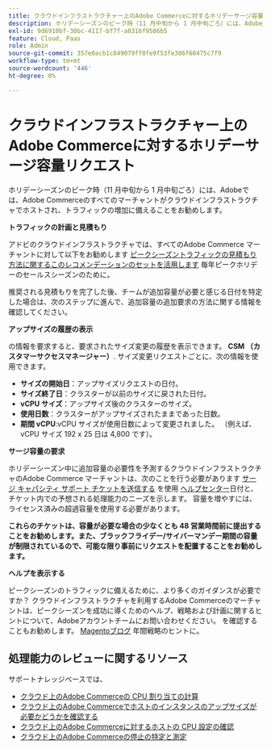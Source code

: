 ```yaml
---
title: クラウドインフラストラクチャー上のAdobe Commerceに対するホリデーサージ容量リクエスト
description: ホリデーシーズンのピーク時（11 月中旬から 1 月中旬ごろ）には、Adobeでは、Adobe Commerceのすべてのマーチャントがクラウドインフラストラクチャでホストされ、トラフィックの増加に備えることをお勧めします。
exl-id: 9d6910bf-30bc-4117-bf7f-a0316f9506b5
feature: Cloud, Paas
role: Admin
source-git-commit: 357e0acb1c849079ff0fe9f53fe386f60475c7f9
workflow-type: tm+mt
source-wordcount: '446'
ht-degree: 0%

---
```


# クラウドインフラストラクチャー上のAdobe Commerceに対するホリデーサージ容量リクエスト

ホリデーシーズンのピーク時（11 月中旬から 1 月中旬ごろ）には、Adobeでは、Adobe Commerceのすべてのマーチャントがクラウドインフラストラクチャでホストされ、トラフィックの増加に備えることをお勧めします。

**トラフィックの計画と見積もり**

アドビのクラウドインフラストラクチャでは、すべてのAdobe Commerce マーチャントに対して以下をお勧めします [ピークシーズントラフィックの見積もり方法に関するこのレコメンデーションのセットを活用します](https://business.adobe.com/blog/how-to/the-5-ps-of-peak-season-performance-a-guide-to-preparing-your-infrastructure-for-high-traffic) 毎年ピークホリデーのセールスシーズンのために。

推奨される見積もりを完了した後、チームが追加容量が必要と感じる日付を特定した場合は、次のステップに進んで、追加容量の追加要求の方法に関する情報を確認してください。

**アップサイズの履歴の表示**

の情報を要求すると、要求されたサイズ変更の履歴を表示できます。 **CSM （カスタマーサクセスマネージャー）**.
サイズ変更リクエストごとに、次の情報を使用できます。

* **サイズの開始日**：アップサイズリクエストの日付。
* **サイズ終了日**：クラスターが以前のサイズに戻された日付。
* **vCPU サイズ**：アップサイズ後のクラスターのサイズ。
* **使用日数**：クラスターがアップサイズされたままであった日数。
* **期間 vCPU**:vCPU サイズが使用日数によって変更されました。 （例えば、vCPU サイズ 192 x 25 日は 4,800 です）。

**サージ容量の要求**

ホリデーシーズン中に追加容量の必要性を予測するクラウドインフラストラクチャのAdobe Commerce マーチャントは、次のことを行う必要があります [サージ キャパシティ サポート チケットを送信する](https://experienceleague.adobe.com/docs/commerce-knowledge-base/kb/how-to/how-to-request-temporary-magento-upsize.html) を使用 [ヘルプセンター](/help/overview.md)日付と、チケット内での予想される処理能力のニーズを示します。 容量を増やすには、ライセンス済みの超過容量を使用する必要があります。

**これらのチケットは、容量が必要な場合の少なくとも 48 営業時間前に提出することをお勧めします。また、ブラックフライデー/サイバーマンデー期間の容量が制限されているので、可能な限り事前にリクエストを配置することをお勧めします。**


**ヘルプを表示する**

ピークシーズンのトラフィックに備えるために、より多くのガイダンスが必要ですか？ クラウドインフラストラクチャを利用するAdobe Commerceのマーチャントは、ピークシーズンを成功に導くためのヘルプ、戦略および計画に関するヒントについて、Adobeアカウントチームにお問い合わせください。 を確認することもお勧めします。 [Magentoブログ](https://magento.com/blog) 年間戦略のヒントに。

## 処理能力のレビューに関するリソース

サポートナレッジベースでは、

* [クラウド上のAdobe Commerceの CPU 割り当ての計算](https://experienceleague.adobe.com/docs/commerce-knowledge-base/kb/how-to/magento-commerce-cloud-cpu-allocation-calculation.html)
* [クラウド上のAdobe Commerceでホストのインスタンスのアップサイズが必要かどうかを確認する](https://experienceleague.adobe.com/docs/commerce-knowledge-base/kb/how-to/magento-commerce-cloud-check-if-upsize-for-hosts-instances-is-needed.html)
* [クラウド上のAdobe Commerceに対するホストの CPU 設定の確認](https://experienceleague.adobe.com/docs/commerce-knowledge-base/kb/how-to/magento-commerce-cloud-check-hosts-cpu-configuration.html)
* [クラウド上のAdobe Commerceの停止の特定と測定](https://experienceleague.adobe.com/docs/commerce-knowledge-base/kb/how-to/how-to-identify-outages.html)
